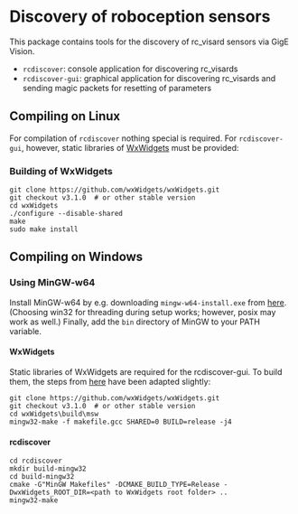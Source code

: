 Discovery of roboception sensors
================================

This package contains tools for the discovery of rc_visard sensors via
GigE Vision.

- `rcdiscover`: console application for discovering rc_visards
- `rcdiscover-gui`: graphical application for discovering rc_visards and
  sending magic packets for resetting of parameters


Compiling on Linux
------------------

For compilation of `rcdiscover` nothing special is required.
For `rcdiscover-gui`, however, static libraries of
[WxWidgets](http://www.wxwidgets.org/) must be provided:

### Building of WxWidgets

```
git clone https://github.com/wxWidgets/wxWidgets.git
git checkout v3.1.0  # or other stable version
cd wxWidgets
./configure --disable-shared
make
sudo make install
```

Compiling on Windows
--------------------

### Using MinGW-w64

Install MinGW-w64 by e.g. downloading `mingw-w64-install.exe` from
[here](https://sourceforge.net/projects/mingw-w64/files/Toolchains%20targetting%20Win32/Personal%20Builds/mingw-builds/installer/).
(Choosing win32 for threading during setup works; however, posix may work as well.)
Finally, add the `bin` directory of MinGW to your PATH variable.

#### WxWidgets

Static libraries of WxWidgets are required for the rcdiscover-gui. To build
them, the steps from 
[here](https://wiki.wxwidgets.org/Compiling_wxWidgets_with_MinGW) have been
adapted slightly:

```
git clone https://github.com/wxWidgets/wxWidgets.git
git checkout v3.1.0  # or other stable version
cd wxWidgets\build\msw
mingw32-make -f makefile.gcc SHARED=0 BUILD=release -j4
```

#### rcdiscover

```
cd rcdiscover
mkdir build-mingw32
cd build-mingw32
cmake -G"MinGW Makefiles" -DCMAKE_BUILD_TYPE=Release -DwxWidgets_ROOT_DIR=<path to WxWidgets root folder> ..
mingw32-make
```
